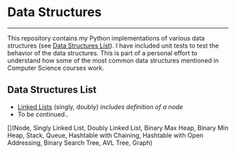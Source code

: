 # Data Structures
___

This repository contains my Python implementations of various data structures (see [Data Structures List](#data-structures-list)). I have included unit tests to test the behavior of the data structures. This is part of a personal effort to understand how some of the most common data structures mentioned in Computer Science courses work.

## Data Structures List
* [Linked Lists](http://github.com/yumarg/DataStructures/tree/master/LinkedList) (singly, doubly) _includes definition of a node_
* To be continued..

[](Node, Singly Linked List, Doubly Linked List, Binary Max Heap, Binary Min Heap, Stack, Queue, Hashtable with Chaining, Hashtable with Open Addressing, Binary Search Tree, AVL Tree, Graph)
